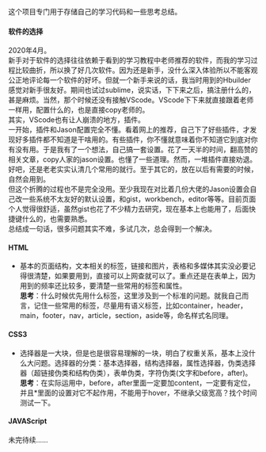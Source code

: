 这个项目专门用于存储自己的学习代码和一些思考总结。
#### 软件的选择
  2020年4月。  
  新手对于软件的选择往往依赖于看到的学习教程中老师推荐的软件，而我的学习过程比较曲折，所以换了好几次软件。因为还是新手，没什么深入体验所以不能客观公正地评论每一个软件的好坏。但就一个新手来说的话，我当时用到的Hbuilder感觉对新手很友好。期间也试过sublime，说实话，下下来之后，搞注册什么的，甚是麻烦。当然，那个时候还没有接触VScode。VScode下下来就直接跟着老师一样用，配置什么的，也是直接copy老师的。  
  其实，VScode也有让人崩溃的地方，插件。  
  一开始，插件和Jason配置完全不懂。看着网上的推荐，自己下了好些插件，才发现好多插件都不知道是干啥用的。有些插件，你不懂就意味着你不知道它到底对你有没有用。于是我有了一个想法，自己搞一套设置。花了一天半的时间，翻高赞的相关文章，copy人家的jason设置。也懂了一些道理。然而，一堆插件直接劝退。好吧，还是老老实实认清几个常用的就行。至于其它的，放在以后有需要的时候，自然会用到。  
  但这个折腾的过程也不是完全没用。至少我现在对比着几份大佬的Jason设置会自己改一些系统不太友好的默认设置，和gist，workbench，editor等等。目前页面个人觉得很舒适，虽然gist也花了不少精力去研究，现在基本上也能用了，后面快捷键什么的，也需要熟悉。  
  总结成一句话，很多问题其实不难，多试几次，总会得到一个解决。  
  
#### HTML
- 基本的页面结构，文本相关的标签，链接和图片，表格和多媒体其实没必要记得很清楚，如果要用到，直接可以上网查就可以了。重点还是在表单上，因为用到的频率还比较多，要清楚一些常用的标签和属性。  
**思考**：什么时候优先用什么标签，这里涉及到一个标准的问题。就我自己而言，记住一些常用的标签，尽量用有语义标签，比如container，header，main，footer，nav，article，section，aside等，命名样式名同理。

#### CSS3
- 选择器是一大块，但是也是很容易理解的一块，明白了权重关系，基本上没什么大问题。选择器的分类：基本选择器，结构选择器，属性选择器，伪类选择器（超链接伪类和结构伪类），表单伪类，字符伪类(文字和before，after)。  
**思考**：在实际运用中，before，after里面一定要加content，一定要有定位，并且\*里面的设置对它不起作用，不能用于hover，不继承父级宽高？找个时间测试一下。

#### JAVAScript

未完待续……
